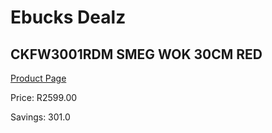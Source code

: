 
# Ebucks Dealz
## CKFW3001RDM SMEG WOK 30CM RED
[Product Page](https://www.ebucks.com/web/shop/productSelected.do?prodId=1170699506&catId=704983235)

Price: R2599.00

Savings: 301.0


	